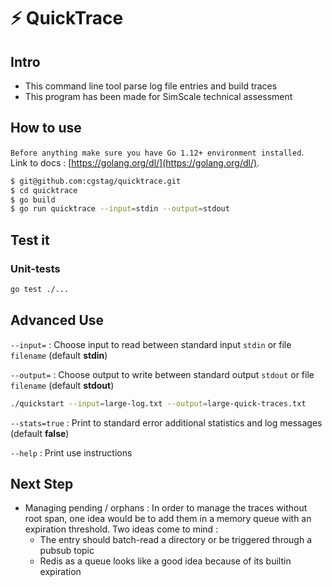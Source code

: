# ⚡ ️QuickTrace

## Intro

* This command line tool parse log file entries and build traces
* This program has been made for SimScale technical assessment

## How to use

 `Before anything make sure you have Go 1.12+ environment installed`.  
Link to docs : [https://golang.org/dl/](https://golang.org/dl/).  

```bash
$ git@github.com:cgstag/quicktrace.git
$ cd quicktrace
$ go build
$ go run quicktrace --input=stdin --output=stdout
```

## Test it

### Unit-tests

```bash
go test ./...
```

## Advanced Use

`--input=` : Choose input to read between standard input `stdin` or file `filename` (default **stdin**)

`--output=` : Choose output to write between standard output `stdout` or file `filename` (default **stdout**)

 ```bash
 ./quickstart --input=large-log.txt --output=large-quick-traces.txt
 ```

`--stats=true` : Print to standard error additional statistics and log messages (default **false**)

`--help` : Print use instructions


## Next Step

* Managing pending / orphans : In order to manage the traces without root span, one idea would be to add them in a memory queue with an expiration threshold. Two ideas come to mind :
    * The entry should batch-read a directory or be triggered through a pubsub topic
    * Redis as a queue looks like a good idea because of its builtin expiration